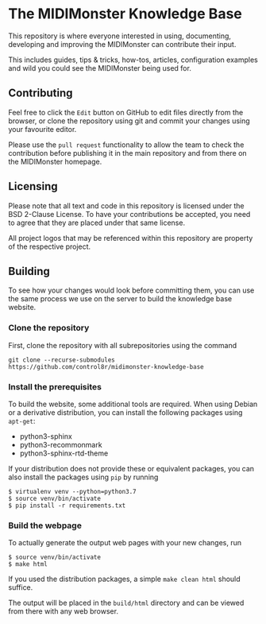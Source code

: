 # The MIDIMonster Knowledge Base

This repository is where everyone interested in using, documenting, developing
and improving the MIDIMonster can contribute their input.

This includes guides, tips & tricks, how-tos, articles, configuration examples
and wild you could see the MIDIMonster being used for.

## Contributing

Feel free to click the `Edit` button on GitHub to edit files directly from the
browser, or clone the repository using git and commit your changes using your
favourite editor.

Please use the `pull request` functionality to allow the team to check the contribution
before publishing it in the main repository and from there on the MIDIMonster homepage.

## Licensing

Please note that all text and code in this repository is licensed under the BSD 2-Clause
License. To have your contributions be accepted, you need to agree that they are placed
under that same license.

All project logos that may be referenced within this repository are property of the
respective project.

## Building

To see how your changes would look before committing them, you can use the same process
we use on the server to build the knowledge base website.

### Clone the repository

First, clone the repository with all subrepositories using the command

```
git clone --recurse-submodules https://github.com/control8r/midimonster-knowledge-base
```

### Install the prerequisites

To build the website, some additional tools are required. When using Debian or a derivative
distribution, you can install the following packages using `apt-get`:

* python3-sphinx
* python3-recommonmark
* python3-sphinx-rtd-theme

If your distribution does not provide these or equivalent packages, you can also install
the packages using `pip` by running

```shell
$ virtualenv venv --python=python3.7
$ source venv/bin/activate
$ pip install -r requirements.txt
```

### Build the webpage

To actually generate the output web pages with your new changes, run

```shell
$ source venv/bin/activate
$ make html
```

If you used the distribution packages, a simple `make clean html` should suffice.

The output will be placed in the `build/html` directory and can be viewed from there
with any web browser.
